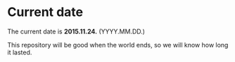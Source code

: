 # Current date

The current date is **2015.11.24.** (YYYY.MM.DD.)

This repository will be good when the world ends, so we will know how long it lasted.